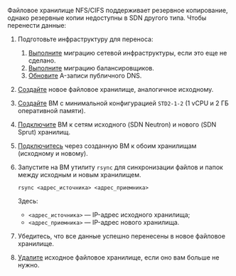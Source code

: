 Файловое хранилище NFS/CIFS поддерживает резервное копирование, однако резервные копии недоступны в SDN другого типа. Чтобы перенести данные:

1. Подготовьте инфраструктуру для переноса:

   1. [Выполните](../../iaas/) миграцию сетевой инфраструктуры, если это еще не сделано.
   1. [Выполните](../balancers/) миграцию балансировщиков.
   1. [Обновите](../dns/) A-записи публичного DNS.

1. [Создайте](/ru/computing/iaas/instructions/fs-manage#creating_a_file_storage) новое файловое хранилище, аналогичное исходному.
1. [Создайте](/ru/computing/iaas/instructions/vm/vm-create) ВМ с минимальной конфигурацией `STD2-1-2` (1 vCPU и 2 ГБ оперативной памяти).
1. [Подключите](/ru/computing/iaas/instructions/vm/vm-add-net) ВМ к сетям исходного (SDN Neutron) и нового (SDN Sprut) хранилищ.
1. [Подключитесь](/ru/computing/iaas/instructions/fs-manage#podklyuchenie_faylovogo_hranilishcha) через созданную ВМ к обоим хранилищам (исходному и новому).
1. Запустите на ВМ утилиту `rsync` для синхронизации файлов и папок между исходным и новым хранилищем.

    ```console
    rsync <адрес_источника> <адрес_приемника>
    ```
    Здесь:

    * `<адрес_источника>` — IP-адрес исходного хранилища;
    * `<адрес_приемника>` — IP-адрес нового хранилища.

1. Убедитесь, что все данные успешно перенесены в новое файловое хранилище.
1. [Удалите](/ru/kubernetes/k8s/instructions/manage-cluster#delete_cluster) исходное файловое хранилище, если оно вам больше не нужно.
